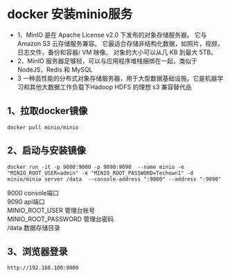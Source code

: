 # docker 安装minio服务
- 1、MinIO 是在 Apache License v2.0 下发布的对象存储服务器。 它与 Amazon S3 云存储服务兼容。 它最适合存储非结构化数据，如照片，视频，日志文件，备份和容器/ VM 映像。 对象的大小可以从几 KB 到最大 5TB。
- 2、MinIO 服务器足够轻，可以与应用程序堆栈捆绑在一起，类似于 NodeJS，Redis 和 MySQL
- 3 一种高性能的分布式对象存储服务器，用于大型数据基础设施。它是机器学习和其他大数据工作负载下Hadoop HDFS 的理想 s3 兼容替代品
## 1、拉取docker镜像
	docker pull minio/minio
## 2、启动与安装镜像
	docker run -it -p 9000:9000 -p 9090:9090  --name minio -e "MINIO_ROOT_USER=admin" -e "MINIO_ROOT_PASSWORD=Techown1" -d minio/minio server /data  --console-address ":9000" --address ":9090"
9000 console端口  
9090 api端口  
MINIO_ROOT_USER  管理台账号  
MINIO_ROOT_PASSWORD 管理台密码  
/data  数据存储目录  
## 3、浏览器登录
	http://192.168.100:9000
